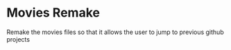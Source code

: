 <h1>Movies Remake</h1>
Remake the movies files so that it allows the user to jump to previous github projects
